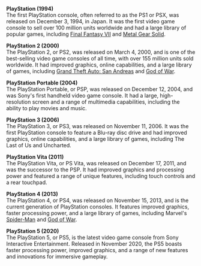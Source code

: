 **PlayStation (1994)**\
The first PlayStation console, often referred to as the PS1 or PSX, was released on December 3, 1994, in Japan. It was the first video game console to sell over 100 million units worldwide and had a large library of popular games, including [Final Fantasy VII](https://en.wikipedia.org/wiki/Final_Fantasy_VII) and [Metal Gear Solid](https://en.wikipedia.org/wiki/Metal_Gear_Solid_(1998_video_game)).

**PlayStation 2 (2000)**\
The PlayStation 2, or PS2, was released on March 4, 2000, and is one of the best-selling video game consoles of all time, with over 155 million units sold worldwide. It had improved graphics, online capabilities, and a large library of games, including [Grand Theft Auto: San Andreas](https://en.wikipedia.org/wiki/Grand_Theft_Auto:_San_Andreas) and [God of War](https://en.wikipedia.org/wiki/God_of_War_(franchise)).

**PlayStation Portable (2004)**\
The PlayStation Portable, or PSP, was released on December 12, 2004, and was Sony's first handheld video game console. It had a large, high-resolution screen and a range of multimedia capabilities, including the ability to play movies and music.

**PlayStation 3 (2006)**\
The PlayStation 3, or PS3, was released on November 11, 2006. It was the first PlayStation console to feature a Blu-ray disc drive and had improved graphics, online capabilities, and a large library of games, including The Last of Us and Uncharted.

**PlayStation Vita (2011)**\
The PlayStation Vita, or PS Vita, was released on December 17, 2011, and was the successor to the PSP. It had improved graphics and processing power and featured a range of unique features, including touch controls and a rear touchpad.

**PlayStation 4 (2013)**\
The PlayStation 4, or PS4, was released on November 15, 2013, and is the current generation of PlayStation consoles. It features improved graphics, faster processing power, and a large library of games, including Marvel's [Spider-Man](https://en.wikipedia.org/wiki/Spider-Man_(2018_video_game)) and [God of War](https://en.wikipedia.org/wiki/God_of_War_(franchise)).

**PlayStation 5 (2020)**\
The PlayStation 5, or PS5, is the latest video game console from Sony Interactive Entertainment. Released in November 2020, the PS5 boasts faster processing power, improved graphics, and a range of new features and innovations for immersive gameplay.